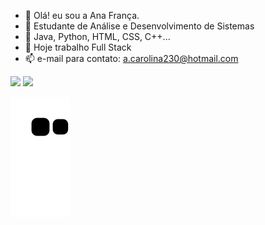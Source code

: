 - 👋 Olá! eu sou a Ana França.
- 🌱 Estudante de Análise e Desenvolvimento de Sistemas
- 🌱 Java, Python, HTML, CSS, C++...
- 💞 Hoje trabalho Full Stack
- 📫 e-mail para contato: a.carolina230@hotmail.com

<!---
AnaFrn/AnaFrn is a ✨ special ✨ repository because its `README.md` (this file) appears on your GitHub profile.
You can click the Preview link to take a look at your changes.
--->

<div> 
  <a href = "mailto:a.carolina230@hotmail.com"><img src="https://img.shields.io/badge/-Gmail-%23333?style=for-the-badge&logo=gmail&logoColor=white" target="_blank"></a>
  <a href="www.linkedin.com/in/ana-carolina-frança-9561a928b" target="_blank"><img src="https://img.shields.io/badge/-LinkedIn-%230077B5?style=for-the-badge&logo=linkedin&logoColor=white" target="_blank"></a> 
 
  ![Snake animation](https://github.com/rafaballerini/rafaballerini/blob/output/github-contribution-grid-snake.svg)
 
</div>
